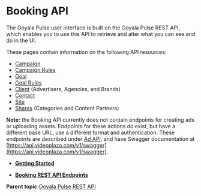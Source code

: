# Booking API

The Ooyala Pulse user interface is built on the Ooyala Pulse REST API, which enables you to use this API to retrieve and alter what you can see and do in the UI.

These pages contain information on the following API resources:

-   [Campaign](rest_campaign_endpoint.md)
-   [Campaign Rules](rest_campaign_rules_endpoint.md)
-   [Goal](rest_goal_endpoint.md)
-   [Goal Rules](rest_goal_rules_endpoint.md)
-   [Client](rest_client_endpoint.md) \(Advertisers, Agencies, and Brands\)
-   [Contact](rest_contact_endpoint.md)
-   [Site](rest_site_endpoint.md)
-   [Shares](rest_shares_endpoint.md) \(Categories and Content Partners\)

**Note:** the Booking API currently does not contain endpoints for creating ads or uploading assets. Endpoints for these actions do exist, but have a different base URL, use a different format and authentication. These endpoints are described under [Ad API](rest_ad_api.md), and have Swagger documentation at [https://api.videoplaza.com/v1/swagger](https://api.videoplaza.com/v1/swagger).

-   **[Getting Started](../../../oadtech/ad_serving/dg/rest_booking_api_getting_started.md)**  

-   **[Booking REST API Endpoints](../../../oadtech/ad_serving/dg/rest_booking_api_endpoints.md)**  


**Parent topic:**[Ooyala Pulse REST API](../../../oadtech/ad_serving/dg/ad_serving_api.md)

